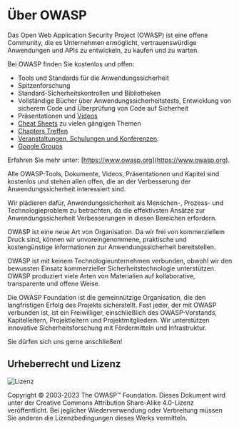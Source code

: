 # Über OWASP

Das Open Web Application Security Project (OWASP) ist eine offene Community, die es Unternehmen ermöglicht, vertrauenswürdige Anwendungen und APIs zu entwickeln, zu kaufen und zu warten.

Bei OWASP finden Sie kostenlos und offen:

- Tools und Standards für die Anwendungssicherheit
- Spitzenforschung
- Standard-Sicherheitskontrollen und Bibliotheken
- Vollständige Bücher über Anwendungssicherheitstests, Entwicklung von sicherem Code und Überprüfung von Code auf Sicherheit
- Präsentationen und [Videos](https://www.youtube.com/user/OWASPGLOBAL)
- [Cheat Sheets](https://cheatsheetseries.owasp.org/) zu vielen gängigen Themen
- [Chapters Treffen](https://owasp.org/chapters/)
- [Veranstaltungen, Schulungen und Konferenzen](https://owasp.org/events/).
- [Google Groups](TBA)

Erfahren Sie mehr unter: [https://www.owasp.org](https://www.owasp.org).

Alle OWASP-Tools, Dokumente, Videos, Präsentationen und Kapitel sind kostenlos und stehen allen offen, die an der Verbesserung der Anwendungssicherheit interessiert sind.

Wir plädieren dafür, Anwendungssicherheit als Menschen-, Prozess- und Technologieproblem zu betrachten, da die effektivsten Ansätze zur Anwendungssicherheit Verbesserungen in diesen Bereichen erfordern.

OWASP ist eine neue Art von Organisation. Da wir frei von kommerziellem Druck sind, können wir unvoreingenommene, praktische und kostengünstige Informationen zur Anwendungssicherheit bereitstellen.

OWASP ist mit keinem Technologieunternehmen verbunden, obwohl wir den bewussten Einsatz kommerzieller Sicherheitstechnologie unterstützen. OWASP produziert viele Arten von Materialien auf kollaborative, transparente und offene Weise.

Die OWASP Foundation ist die gemeinnützige Organisation, die den langfristigen Erfolg des Projekts sicherstellt. Fast jeder, der mit OWASP verbunden ist, ist ein Freiwilliger, einschließlich des OWASP-Vorstands, Kapitelleitern, Projektleitern und Projektmitgliedern. Wir unterstützen innovative Sicherheitsforschung mit Fördermitteln und Infrastruktur.

Sie dürfen sich uns gerne anschließen!

## Urheberrecht und Lizenz

![Lizenz](assets/license.png)

Copyright © 2003-2023 The OWASP™ Foundation. Dieses Dokument wird unter der Creative Commons Attribution Share-Alike 4.0-Lizenz veröffentlicht. Bei jeglicher Wiederverwendung oder Verbreitung müssen Sie anderen die Lizenzbedingungen dieses Werks vermitteln.
